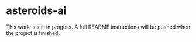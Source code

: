 # asteroids-ai

This work is still in progess. A full README instructions will be pushed when the project is finished.

